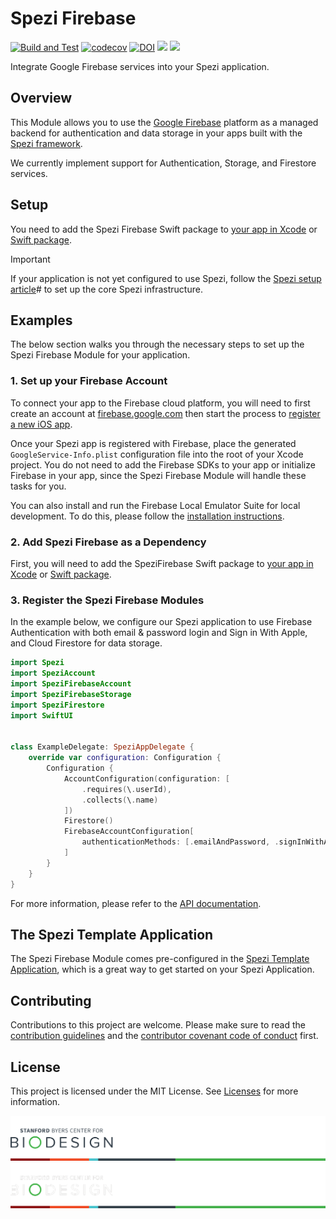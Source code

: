 <!--

This source file is part of the Stanford Spezi open-source project.

SPDX-FileCopyrightText: 2022 Stanford University and the project authors (see CONTRIBUTORS.md)

SPDX-License-Identifier: MIT
  
-->

# Spezi Firebase

[![Build and Test](https://github.com/StanfordSpezi/SpeziFirebase/actions/workflows/build-and-test.yml/badge.svg)](https://github.com/StanfordSpezi/SpeziFirebase/actions/workflows/build-and-test.yml)
[![codecov](https://codecov.io/gh/StanfordSpezi/SpeziFirebase/branch/main/graph/badge.svg?token=LCRkf3e2lx)](https://codecov.io/gh/StanfordSpezi/SpeziFirebase)
[![DOI](https://zenodo.org/badge/DOI/10.5281/zenodo.7706899.svg)](https://doi.org/10.5281/zenodo.7706899)
[![](https://img.shields.io/endpoint?url=https%3A%2F%2Fswiftpackageindex.com%2Fapi%2Fpackages%2FStanfordSpezi%2FSpeziFirebase%2Fbadge%3Ftype%3Dswift-versions)](https://swiftpackageindex.com/StanfordSpezi/SpeziFirebase)
[![](https://img.shields.io/endpoint?url=https%3A%2F%2Fswiftpackageindex.com%2Fapi%2Fpackages%2FStanfordSpezi%2FSpeziFirebase%2Fbadge%3Ftype%3Dplatforms)](https://swiftpackageindex.com/StanfordSpezi/SpeziFirebase)

Integrate Google Firebase services into your Spezi application.

## Overview

This Module allows you to use the [Google Firebase](https://firebase.google.com/) platform as a managed backend for
authentication and data storage in your apps built with the [Spezi framework](https://github.com/StanfordSpezi/Spezi).

We currently implement support for Authentication, Storage, and Firestore services.

## Setup

You need to add the Spezi Firebase Swift package to
[your app in Xcode](https://developer.apple.com/documentation/xcode/adding-package-dependencies-to-your-app#) or
[Swift package](https://developer.apple.com/documentation/xcode/creating-a-standalone-swift-package-with-xcode#Add-a-dependency-on-another-Swift-package).

> [!IMPORTANT]  
> If your application is not yet configured to use Spezi, follow the [Spezi setup article](https://swiftpackageindex.com/stanfordspezi/spezi/documentation/spezi/initial-setup)#
    to set up the core Spezi infrastructure.


## Examples

The below section walks you through the necessary steps to set up the Spezi Firebase Module for your application.

### 1. Set up your Firebase Account

To connect your app to the Firebase cloud platform, you will need to first create an account at
[firebase.google.com](https://firebase.google.com) then start the process to
[register a new iOS app](https://firebase.google.com/docs/ios/setup).

Once your Spezi app is registered with Firebase, place the generated `GoogleService-Info.plist` configuration file
into the root of your Xcode project.
You do not need to add the Firebase SDKs to your app or initialize Firebase in your app,
since the Spezi Firebase Module will handle these tasks for you.

You can also install and run the Firebase Local Emulator Suite for local development.
To do this, please follow the [installation instructions](https://firebase.google.com/docs/emulator-suite/install_and_configure).

### 2. Add Spezi Firebase as a Dependency

First, you will need to add the SpeziFirebase Swift package to
[your app in Xcode](https://developer.apple.com/documentation/xcode/adding-package-dependencies-to-your-app#) or
[Swift package](https://developer.apple.com/documentation/xcode/creating-a-standalone-swift-package-with-xcode#Add-a-dependency-on-another-Swift-package).

### 3. Register the Spezi Firebase Modules

In the example below, we configure our Spezi application to use Firebase Authentication with both email & password login
and Sign in With Apple, and Cloud Firestore for data storage.

```swift
import Spezi
import SpeziAccount
import SpeziFirebaseAccount
import SpeziFirebaseStorage
import SpeziFirestore
import SwiftUI


class ExampleDelegate: SpeziAppDelegate {
    override var configuration: Configuration {
        Configuration {
            AccountConfiguration(configuration: [
                .requires(\.userId),
                .collects(\.name)
            ])
            Firestore()
            FirebaseAccountConfiguration[
                authenticationMethods: [.emailAndPassword, .signInWithApple]
            ]
        }
    }
}
```

For more information, please refer to the [API documentation](https://swiftpackageindex.com/StanfordSpezi/SpeziFirebase/documentation).


## The Spezi Template Application

The Spezi Firebase Module comes pre-configured in the [Spezi Template Application](https://github.com/StanfordSpezi/SpeziTemplateApplication),
which is a great way to get started on your Spezi Application.


## Contributing

Contributions to this project are welcome. Please make sure to read the [contribution guidelines](https://github.com/StanfordSpezi/.github/blob/main/CONTRIBUTING.md) and the [contributor covenant code of conduct](https://github.com/StanfordSpezi/.github/blob/main/CODE_OF_CONDUCT.md) first.


## License

This project is licensed under the MIT License. See [Licenses](https://github.com/StanfordSpezi/SpeziFirebase/tree/main/LICENSES) for more information.

![Spezi Footer](https://raw.githubusercontent.com/StanfordSpezi/.github/main/assets/FooterLight.png#gh-light-mode-only)
![Spezi Footer](https://raw.githubusercontent.com/StanfordSpezi/.github/main/assets/FooterDark.png#gh-dark-mode-only)
